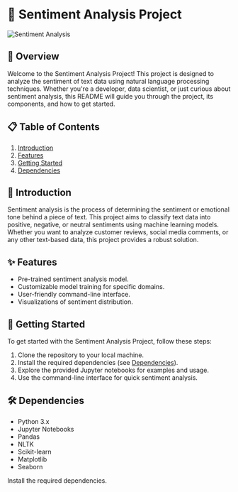 # 🌟 Sentiment Analysis Project

![Sentiment Analysis](https://i.ytimg.com/vi/99ndyGYodSk/maxresdefault.jpg)

## 🚀 Overview

Welcome to the Sentiment Analysis Project! This project is designed to analyze the sentiment of text data using natural language processing techniques. Whether you're a developer, data scientist, or just curious about sentiment analysis, this README will guide you through the project, its components, and how to get started.

## 📋 Table of Contents

1. [Introduction](#introduction)
2. [Features](#features)
3. [Getting Started](#getting-started)
4. [Dependencies](#dependencies)



## 🌈 Introduction

Sentiment analysis is the process of determining the sentiment or emotional tone behind a piece of text. This project aims to classify text data into positive, negative, or neutral sentiments using machine learning models. Whether you want to analyze customer reviews, social media comments, or any other text-based data, this project provides a robust solution.

## ✨ Features

- Pre-trained sentiment analysis model.
- Customizable model training for specific domains.
- User-friendly command-line interface.
- Visualizations of sentiment distribution.

## 🚀 Getting Started

To get started with the Sentiment Analysis Project, follow these steps:

1. Clone the repository to your local machine.
2. Install the required dependencies (see [Dependencies](#dependencies)).
3. Explore the provided Jupyter notebooks for examples and usage.
4. Use the command-line interface for quick sentiment analysis.

## 🛠 Dependencies

- Python 3.x
- Jupyter Notebooks
- Pandas
- NLTK
- Scikit-learn
- Matplotlib
- Seaborn

Install the required dependencies.
